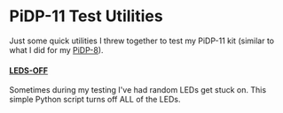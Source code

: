 # PiDP-11 Test Utilities

Just some quick utilities I threw together to test my PiDP-11 kit (similar to what I did for my [PiDP-8](https://github.com/jradwan/pidp8-testing)).

#### [LEDS-OFF](https://github.com/jradwan/pidp11-testing/blob/master/leds-off.py) ####

Sometimes during my testing I've had random LEDs get stuck on. This simple Python script turns off ALL of the LEDs.

